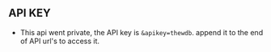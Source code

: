 ## API KEY
* This api went private, the API key is `&apikey=thewdb`. append it to the end of API url's to access it.
